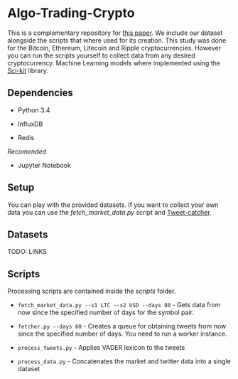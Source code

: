 
# Algo-Trading-Crypto

This is a complementary repository for [this paper](). We include our dataset
alongside the scripts that where used for its creation. This study was done for
the Bitcoin, Ethereum, Litecoin and Ripple cryptocurrencies. However you can run 
the scripts yourself to collect data from any desired cryptocurrency. 
Machine Learning models where implemented using the 
[Sci-kit](http://scikit-learn.org/stable/index.html) library.

## Dependencies

* Python 3.4

* InfluxDB

* Redis

*Recomended*

* Jupyter Notebook

## Setup

You can play with the provided datasets. If you want to collect your own data
you can use the *fetch_market_data.py* script and 
[Tweet-catcher](https://github.com/Vanclief/tweet-catcher).

## Datasets

TODO: LINKS

## Scripts

Processing scripts are contained inside the _scripts_ folder.

* `fetch_market_data.py --s1 LTC --s2 USD --days 80` - Gets data from now since 
  the specified number of days for the symbol pair.

* `fetcher.py --days 60` - Creates a queue for obtaining tweets from now since the 
  specified number of days. You need to run a worker instance.

* `process_tweets.py` - Applies VADER lexicon to the tweets

* `process_data.py` - Concatenates the market and twitter data into a single
  dataset

